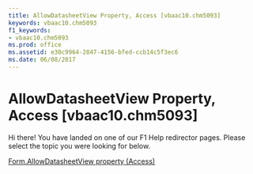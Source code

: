 ```yaml
---
title: AllowDatasheetView Property, Access [vbaac10.chm5093]
keywords: vbaac10.chm5093
f1_keywords:
- vbaac10.chm5093
ms.prod: office
ms.assetid: e30c9964-2847-4156-bfed-ccb14c5f3ec6
ms.date: 06/08/2017
---
```



# AllowDatasheetView Property, Access [vbaac10.chm5093]

Hi there! You have landed on one of our F1 Help redirector pages. Please select the topic you were looking for below.

[Form.AllowDatasheetView property (Access)](http://msdn.microsoft.com/library/81796b90-94dd-cd27-3613-a2050e2bce21%28Office.15%29.aspx)

